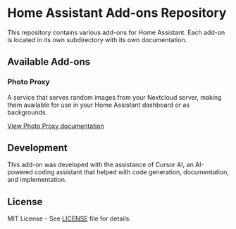 # Home Assistant Add-ons Repository

This repository contains various add-ons for Home Assistant. Each add-on is located in its own subdirectory with its own documentation.

## Available Add-ons

### Photo Proxy
A service that serves random images from your Nextcloud server, making them available for use in your Home Assistant dashboard or as backgrounds.

[View Photo Proxy documentation](photo-proxy/README.md)

## Development

This add-on was developed with the assistance of Cursor AI, an AI-powered coding assistant that helped with code generation, documentation, and implementation.

## License

MIT License - See [LICENSE](LICENSE) file for details.